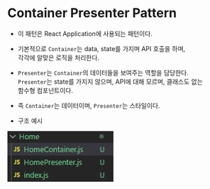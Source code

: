 <h1>Container Presenter Pattern</h1>

* 이 패턴은 React Application에 사용되는 패턴이다.

* 기본적으로 `Container`는 data, state를 가지며 API 호출을 하며,   
  각각에 알맞은 로직을 처리한다.

* `Presenter`는 `Container`의 데이터들을 보여주는 역할을 담당한다.   
  `Presenter`는 state를 가지지 않으며, API에 대해 모르며, 클래스도 없는   
  함수형 컴포넌트이다.

* 즉 `Container`는 데이터이며, `Presenter`는 스타일이다.

* 구조 예시

![](2020-11-29-17-58-15.png)